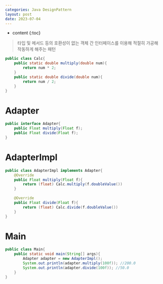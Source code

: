 ```yaml
---
categories: Java DesignPattern
layout: post
date: 2023-07-04
---
```

* content
{:toc}

> 타입 및 메서드 등의 호환성이 없는 객체 간 인터페이스를 이용해 적절히 가공해 작동하게 해주는 패턴





```java
public class Calc{
	public static double multiply(double num){
		return num * 2;
	}
	public static double divide(double num){
		return num / 2; 
	}
}
```

# Adapter
```java 
public interface Adapter{
	public Float multiply(Float f);
	public Float divide(Float f);
}
```
# AdapterImpl
```java
public class AdapterImpl implements Adapter{
	@Override
	public Float multiply(Float f){
		return (float) Calc.multiply(f.doubleValue())
	}
	
	@Override
	public Float divide(Float f){
		return (float) Calc.divide(f.doubleValue())
	}
}
```
# Main
```java
public class Main{
	public static void main(String[] args){
		Adapter adapter = new AdapterImpl();
		System.out.println(adapter.multiply(100f)); //200.0
		System.out.println(adapter.divide(100f)); //50.0
	}
}
```






